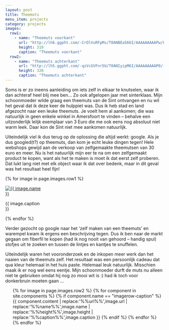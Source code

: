 ```yaml
---
layout: post
title: Theemuts
menu_item: projects
category: projects
images:
  row1:
    - name: "Theemuts voorkant"
      url: "http://lh6.ggpht.com/-CrOlVuRFpMs/T0ANBEa566I/AAAAAAAAAPw/LRlNpE1xc-E/s400/Foto1215.jpg"
      height: 319
      caption: "Theemuts voorkant"
  row2:
    - name: "Theemuts achterkant"
      url: "http://lh5.ggpht.com/-qzVcGVFnr5U/T0ANIyipM6I/AAAAAAAAAP0/-DqTIjdBaOA/s400/Foto1216.jpg"
      height: 320
      caption: "Theemuts achterkant"
---
```

Soms is er zo ineens aanleiding om iets zelf in elkaar te knutselen, waar ik dan achteraf heel blij mee ben… Zo ook afgelopen jaar met sinterklaas. Mijn schoonmoeder wilde graag een theemuts van de Sint ontvangen en nu wil het geval dat ik deze keer de hulppiet was. Dus ik heb stad en land afgezocht naar een leuke theemuts. Je voelt hem al aankomen; die was natuurlijk in geen enkele winkel in Amersfoort te vinden – behalve een uitzonderlijk lelijk exemplaar van 3 Euro die me ook eens nog absoluut niet warm leek. Daar kon de Sint niet mee aankomen natuurlijk.

Uiteindelijk viel ik dus terug op de oplossing die altijd werkt: google. Als je dus googled(t?) op theemuts, dan kom je echt leuke dingen tegen! Hele webshops gewijd aan de verkoop van zelfgemaakte theemutsen van 30 euro en meer. Nu is het natuurlijk mijn eer te na om een zelfgemaakt product te kopen, want als het te maken is moet ik dat eerst zelf proberen. Dat lukt lang niet met elk object waar ik dat over bedenk, maar in dit geval was het resultaat heel fijn!

{% for image in page.images.row1 %}
<div class="wp-caption alignleft" style="width:125px">
    <a title="{{ image.name }}" href="{{ image.url }}">
        <img src="{{ image.url }}" alt="{{ image.name }}" height="{{ image.height }}">
    </a>
    <p class="wp-caption-text">{{ image.caption }}</p>
</div>
{% endfor %}

Verder gezocht op google naar het ‘zelf maken van een theemuts’ en warempel kwam ik ergens een beschrijving tegen. Dus ik ben naar de markt gegaan om fiberfil te kopen (had ik nog nooit van gehoord – handig spul) stofjes uit te zoeken en tussen de lintjes en kantjes te snuffelen.

Uiteindelijk waren het vooronderzoek en de inkopen meer werk dan het naaien van de theemuts zelf. Het resultaat was een persoonlijk cadeau dat qua kleur helemaal in het huis paste. Helemaal leuk natuurlijk. Misschien maak ik er nog wel eens eentje. Mijn schoonmoeder durft de muts nu alleen niet te gebruiken omdat hij nog zo mooi wit is :) had ik toch voor donkerbruin moeten gaan …

<div class="imagerowcontainer">
    <ul class="imagerow">
        {% for image in page.images.row2 %}
            {% for component in site.components %} {% if component.name == "imagerow-caption" %}
                {{ component.content | replace:'%%url%%',image.url | replace:'%%name%%',image.name | replace:'%%height%%',image.height | replace:'%%caption%%',image.caption }}
            {% endif %} {% endfor %}
        {% endfor %}
    </ul>
</div>
<div class="clearer"></div>
